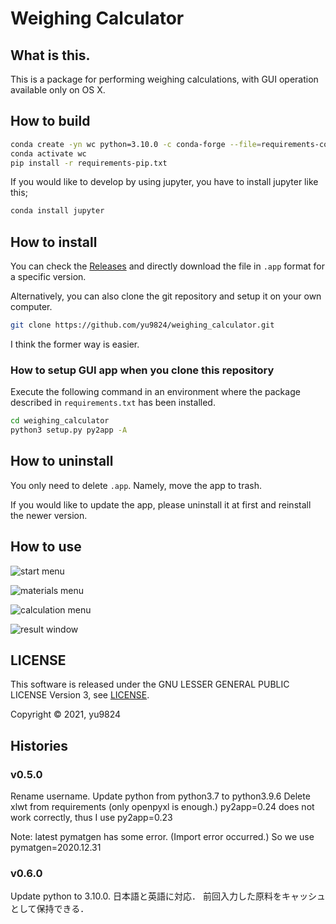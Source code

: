 # Weighing Calculator
## What is this.
This is a package for performing weighing calculations, with GUI operation available only on OS X.

## How to build

```bash
conda create -yn wc python=3.10.0 -c conda-forge --file=requirements-conda.txt
conda activate wc
pip install -r requirements-pip.txt
```

If you would like to develop by using jupyter, you have to install jupyter like this;

```bash
conda install jupyter
```

## How to install
You can check the [Releases](https://github.com/yu9824/weighing_calculator/releases) and directly download the file in `.app` format for a specific version.


Alternatively, you can also clone the git repository and setup it on your own computer.

```bash
git clone https://github.com/yu9824/weighing_calculator.git
```

I think the former way is easier.


### How to setup GUI app when you clone this repository
Execute the following command in an environment where the package described in `requirements.txt` has been installed.

```bash
cd weighing_calculator
python3 setup.py py2app -A
```

## How to uninstall
You only need to delete `.app`. Namely, move the app to trash.

If you would like to update the app, please uninstall it at first and reinstall the newer version.


## How to use
![start menu](https://github.com/yu9824/weighing_calculator/blob/67b3611eaf948b65c13703f8539a0c9e99eaeb5a/example/img/start_menu.png)

![materials menu](https://github.com/yu9824/weighing_calculator/blob/67b3611eaf948b65c13703f8539a0c9e99eaeb5a/example/img/materials_menu.png)

![calculation menu](https://github.com/yu9824/weighing_calculator/blob/67b3611eaf948b65c13703f8539a0c9e99eaeb5a/example/img/calculation_menu.png)

![result window](https://github.com/yu9824/weighing_calculator/blob/67b3611eaf948b65c13703f8539a0c9e99eaeb5a/example/img/result_window.png)

## LICENSE
This software is released under the GNU LESSER GENERAL PUBLIC LICENSE Version 3, see [LICENSE](https://github.com/yu9824/weighing_calculator/blob/main/LICENSE).

Copyright © 2021,  yu9824


## Histories
### v0.5.0
Rename username.
Update python from python3.7 to python3.9.6
Delete xlwt from requirements (only openpyxl is enough.)
py2app=0.24 does not work correctly, thus I use py2app=0.23

Note: latest pymatgen has some error. (Import error occurred.) So we use pymatgen=2020.12.31

### v0.6.0
Update python to 3.10.0.
日本語と英語に対応．
前回入力した原料をキャッシュとして保持できる．